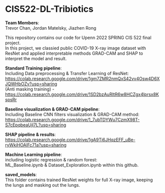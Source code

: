 # CIS522-DL-Tribiotics

**Team Members**:<br/>
Trevor Chan, Jordan Matelsky, Jiazhen Rong <br/>

This repository contains our code for Upenn 2022 SPRING CIS 522 final project.<br/>
In this project, we classied public COVID-19 X-ray image dataset with ResNet and applied interpretable methods GRAD-CAM and SHAP to interpret the model and result.

**Standard Training pipeline**: <br/>
Including Data preprocessing & Transfer Learning of ResNet:  <br/>
https://colab.research.google.com/drive/1gm7ZMR2nmQxS42vv4Osw4D6XJQWHbOZv?usp=sharing <br/>
(Anti masking training) - https://colab.research.google.com/drive/1SD2bzAuRItR6w8HCZgx4lprsx8KspsRr <br/>

**Baseline visualization & GRAD-CAM pipeline**: <br/>
Including Baseline CNN filters visualization & GRAD-CAM method:<br/>
https://colab.research.google.com/drive/1_7ubTDYWu7CzmX98T-S7cEpqbeaUjI7L?usp=sharing<br/>

**SHAP pipeline & results**:<br/>
https://colab.research.google.com/drive/1gA9Ti6JHqzEFF_uBe-ryWkiHOAlFc71a?usp=sharing <br/>

**Machine Learning pipeline**:<br/>
including logistic regression & random forest:<br/>
ML_Baseline.ipynb & Dataset_Exploration.ipynb within this github. <br/>

**saved_models**: <br/>
This folder contains trained ResNet weights for full X-ray image, keeping the lungs and masking out the lungs.
